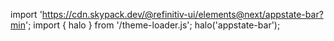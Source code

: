 <!--
type: template
name: appstate-bar
-->

import 'https://cdn.skypack.dev/@refinitiv-ui/elements@next/appstate-bar?min';
import { halo } from '/theme-loader.js';
halo('appstate-bar');